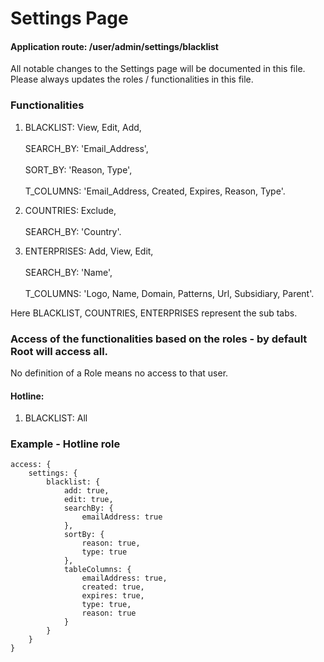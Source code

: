 # Settings Page

#### Application route: /user/admin/settings/blacklist

All notable changes to the Settings page will be documented in this file. 
Please always updates the roles / functionalities in this file. 

### Functionalities

1. BLACKLIST: View, Edit, Add,
<br><br>SEARCH_BY: 'Email_Address', 
<br><br>SORT_BY: 'Reason, Type', 
<br><br>T_COLUMNS: 'Email_Address, Created, Expires, Reason, Type'.

2. COUNTRIES: Exclude, 
<br><br>SEARCH_BY: 'Country'.

3. ENTERPRISES: Add, View, Edit, 
<br><br>SEARCH_BY: 'Name', 
<br><br>T_COLUMNS: 'Logo, Name, Domain, Patterns, Url, Subsidiary, Parent'. 

Here BLACKLIST, COUNTRIES, ENTERPRISES represent the sub tabs.

### Access of the functionalities based on the roles - by default Root will access all.

No definition of a Role means no access to that user.

#### Hotline:

1. BLACKLIST: All

### Example - Hotline role

```
access: { 
    settings: { 
        blacklist: { 
            add: true, 
            edit: true, 
            searchBy: {
                emailAddress: true
            },
            sortBy: {
                reason: true,
                type: true
            },
            tableColumns: {
                emailAddress: true,
                created: true,
                expires: true,
                type: true,
                reason: true
            }
        }
    } 
}

```
